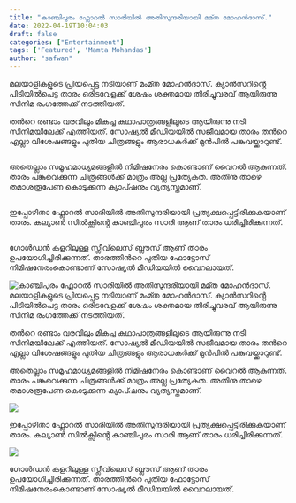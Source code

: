 ```yaml
---
title: "കാഞ്ചിപുരം ഫ്ലോറൽ സാരിയിൽ അതിസുന്ദരിയായി മമ്ത മോഹൻദാസ്."
date: 2022-04-19T10:04:03
draft: false
categories: ["Entertainment"]
tags: ['Featured', 'Mamta Mohandas']
author: "safwan"
---
```


<!-- wp:paragraph -->
<p>മലയാളികളുടെ പ്രിയപ്പെട്ട നടിയാണ് മംമ്ത മോഹൻദാസ്. ക്യാൻസറിൻ്റെ പിടിയിൽപെട്ട താരം ഒരിടവേളക്ക് ശേഷം ശക്തമായ തിരിച്ചുവരവ് ആയിരുന്നു സിനിമ രംഗത്തേക്ക് നടത്തിയത്.</p>
<!-- /wp:paragraph -->

<!-- wp:paragraph -->
<p>തൻറെ രണ്ടാം വരവിലും മികച്ച കഥാപാത്രങ്ങളിലൂടെ ആയിരുന്നു നടി സിനിമയിലേക്ക് എത്തിയത്. സോഷ്യൽ മീഡിയയിൽ സജീവമായ താരം തൻറെ എല്ലാ വിശേഷങ്ങളും പുതിയ ചിത്രങ്ങളും ആരാധകർക്ക് മുൻപിൽ പങ്കുവയ്ക്കാറുണ്ട്.</p>
<!-- /wp:paragraph -->

<!-- wp:image {"id":330382,"sizeSlug":"large"} -->
<figure class="wp-block-image size-large"><img src="https://cdn.boolokam.com/articles/2022/04/278710560_389895469811102_4416214233533247931_n-819x1024.jpg" alt="" class="wp-image-330382"/></figure>
<!-- /wp:image -->

<!-- wp:paragraph -->
<p> അതെല്ലാം സമൂഹമാധ്യമങ്ങളിൽ നിമിഷനേരം കൊണ്ടാണ് വൈറൽ ആകുന്നത്. താരം പങ്കുവെക്കുന്ന ചിത്രങ്ങൾക്ക് മാത്രം അല്ല പ്രത്യേകത. അതിനു താഴെ തമാശരൂപേണ കൊടുക്കുന്ന ക്യാപ്ഷനും വ്യത്യസ്തമാണ്.</p>
<!-- /wp:paragraph -->

<!-- wp:image {"id":330383,"sizeSlug":"large"} -->
<figure class="wp-block-image size-large"><img src="https://cdn.boolokam.com/articles/2022/04/278487568_289373073343291_4419945307320479755_n-823x1024.jpg" alt="" class="wp-image-330383"/></figure>
<!-- /wp:image -->

<!-- wp:paragraph -->
<p>ഇപ്പോഴിതാ ഫ്ലോറൽ സാരിയിൽ അതിസുന്ദരിയായി പ്രത്യക്ഷപ്പെട്ടിരിക്കുകയാണ് താരം. കല്യാൺ സിൽക്സിൻ്റെ കാഞ്ചിപുരം സാരി ആണ് താരം ധരിച്ചിരിക്കുന്നത്. </p>
<!-- /wp:paragraph -->

<!-- wp:image {"id":330384,"sizeSlug":"large"} -->
<figure class="wp-block-image size-large"><img src="https://cdn.boolokam.com/articles/2022/04/278530046_5453626494661414_5750891347666790015_n-823x1024.jpg" alt="" class="wp-image-330384"/></figure>
<!-- /wp:image -->

<!-- wp:paragraph -->
<p>ഗോൾഡൻ കളറിലുള്ള സ്ലീവ്‌ലെസ് ബ്ലൗസ് ആണ് താരം ഉപയോഗിച്ചിരിക്കുന്നത്. താരത്തിൻറെ പുതിയ ഫോട്ടോസ് നിമിഷനേരംകൊണ്ടാണ് സോഷ്യൽ മീഡിയയിൽ വൈറലായത്.</p>
<!-- /wp:paragraph -->


![കാഞ്ചിപുരം ഫ്ലോറൽ സാരിയിൽ അതിസുന്ദരിയായി മമ്ത മോഹൻദാസ്.](https://cdn.boolokam.com/articles/2022/04/278710560_389895469811102_4416214233533247931_n-819x1024.jpg)മലയാളികളുടെ പ്രിയപ്പെട്ട നടിയാണ് മംമ്ത മോഹൻദാസ്. ക്യാൻസറിൻ്റെ പിടിയിൽപെട്ട താരം ഒരിടവേളക്ക് ശേഷം ശക്തമായ തിരിച്ചുവരവ് ആയിരുന്നു സിനിമ രംഗത്തേക്ക് നടത്തിയത്.

തൻറെ രണ്ടാം വരവിലും മികച്ച കഥാപാത്രങ്ങളിലൂടെ ആയിരുന്നു നടി സിനിമയിലേക്ക് എത്തിയത്. സോഷ്യൽ മീഡിയയിൽ സജീവമായ താരം തൻറെ എല്ലാ വിശേഷങ്ങളും പുതിയ ചിത്രങ്ങളും ആരാധകർക്ക് മുൻപിൽ പങ്കുവയ്ക്കാറുണ്ട്.

അതെല്ലാം സമൂഹമാധ്യമങ്ങളിൽ നിമിഷനേരം കൊണ്ടാണ് വൈറൽ ആകുന്നത്. താരം പങ്കുവെക്കുന്ന ചിത്രങ്ങൾക്ക് മാത്രം അല്ല പ്രത്യേകത. അതിനു താഴെ തമാശരൂപേണ കൊടുക്കുന്ന ക്യാപ്ഷനും വ്യത്യസ്തമാണ്.

![](https://cdn.boolokam.com/articles/2022/04/278487568_289373073343291_4419945307320479755_n-823x1024.jpg)

ഇപ്പോഴിതാ ഫ്ലോറൽ സാരിയിൽ അതിസുന്ദരിയായി പ്രത്യക്ഷപ്പെട്ടിരിക്കുകയാണ് താരം. കല്യാൺ സിൽക്സിൻ്റെ കാഞ്ചിപുരം സാരി ആണ് താരം ധരിച്ചിരിക്കുന്നത്. 

![](https://cdn.boolokam.com/articles/2022/04/278530046_5453626494661414_5750891347666790015_n-823x1024.jpg)

ഗോൾഡൻ കളറിലുള്ള സ്ലീവ്‌ലെസ് ബ്ലൗസ് ആണ് താരം ഉപയോഗിച്ചിരിക്കുന്നത്. താരത്തിൻറെ പുതിയ ഫോട്ടോസ് നിമിഷനേരംകൊണ്ടാണ് സോഷ്യൽ മീഡിയയിൽ വൈറലായത്.
